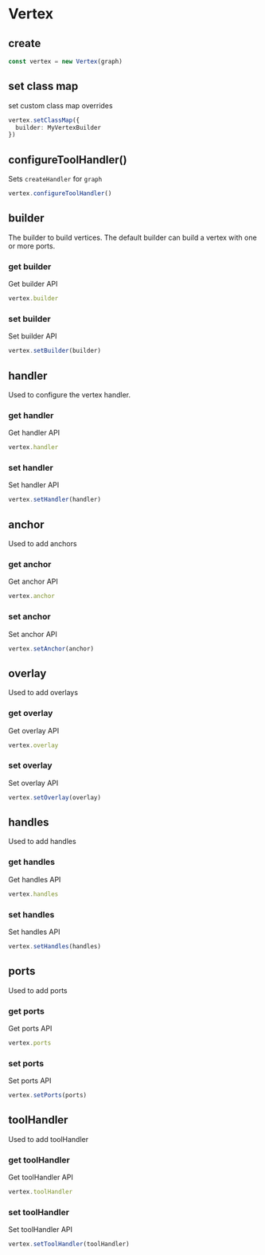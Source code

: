 # Vertex

## create

```ts
const vertex = new Vertex(graph)
```

## set class map

set custom class map overrides

```ts
vertex.setClassMap({
  builder: MyVertexBuilder
})
```

## configureToolHandler()

Sets `createHandler` for `graph`

```ts
vertex.configureToolHandler()
```

## builder

The builder to build vertices. The default builder can build a vertex with one or more ports.

### get builder

Get builder API

```ts
vertex.builder
```

### set builder

Set builder API

```ts
vertex.setBuilder(builder)
```

## handler

Used to configure the vertex handler.

### get handler

Get handler API

```ts
vertex.handler
```

### set handler

Set handler API

```ts
vertex.setHandler(handler)
```

## anchor

Used to add anchors

### get anchor

Get anchor API

```ts
vertex.anchor
```

### set anchor

Set anchor API

```ts
vertex.setAnchor(anchor)
```

## overlay

Used to add overlays

### get overlay

Get overlay API

```ts
vertex.overlay
```

### set overlay

Set overlay API

```ts
vertex.setOverlay(overlay)
```

## handles

Used to add handles

### get handles

Get handles API

```ts
vertex.handles
```

### set handles

Set handles API

```ts
vertex.setHandles(handles)
```

## ports

Used to add ports

### get ports

Get ports API

```ts
vertex.ports
```

### set ports

Set ports API

```ts
vertex.setPorts(ports)
```

## toolHandler

Used to add toolHandler

### get toolHandler

Get toolHandler API

```ts
vertex.toolHandler
```

### set toolHandler

Set toolHandler API

```ts
vertex.setToolHandler(toolHandler)
```

